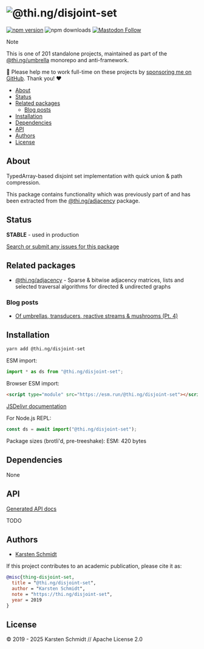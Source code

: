 <!-- This file is generated - DO NOT EDIT! -->
<!-- Please see: https://github.com/thi-ng/umbrella/blob/develop/CONTRIBUTING.md#changes-to-readme-files -->
# ![@thi.ng/disjoint-set](https://media.thi.ng/umbrella/banners-20230807/thing-disjoint-set.svg?58be4092)

[![npm version](https://img.shields.io/npm/v/@thi.ng/disjoint-set.svg)](https://www.npmjs.com/package/@thi.ng/disjoint-set)
![npm downloads](https://img.shields.io/npm/dm/@thi.ng/disjoint-set.svg)
[![Mastodon Follow](https://img.shields.io/mastodon/follow/109331703950160316?domain=https%3A%2F%2Fmastodon.thi.ng&style=social)](https://mastodon.thi.ng/@toxi)

> [!NOTE]
> This is one of 201 standalone projects, maintained as part
> of the [@thi.ng/umbrella](https://github.com/thi-ng/umbrella/) monorepo
> and anti-framework.
>
> 🚀 Please help me to work full-time on these projects by [sponsoring me on
> GitHub](https://github.com/sponsors/postspectacular). Thank you! ❤️

- [About](#about)
- [Status](#status)
- [Related packages](#related-packages)
  - [Blog posts](#blog-posts)
- [Installation](#installation)
- [Dependencies](#dependencies)
- [API](#api)
- [Authors](#authors)
- [License](#license)

## About

TypedArray-based disjoint set implementation with quick union & path compression.

This package contains functionality which was previously part of and has been
extracted from the [@thi.ng/adjacency](https://thi.ng/adjacency) package.

## Status

**STABLE** - used in production

[Search or submit any issues for this package](https://github.com/thi-ng/umbrella/issues?q=%5Bdisjoint-set%5D+in%3Atitle)

## Related packages

- [@thi.ng/adjacency](https://github.com/thi-ng/umbrella/tree/develop/packages/adjacency) - Sparse & bitwise adjacency matrices, lists and selected traversal algorithms for directed & undirected graphs

### Blog posts

- [Of umbrellas, transducers, reactive streams & mushrooms (Pt. 4)](https://github.com/thi-ng/blog/blob/main/2019/20190314-of-umbrellas-transducers-reactive-streams-pt4.md)

## Installation

```bash
yarn add @thi.ng/disjoint-set
```

ESM import:

```ts
import * as ds from "@thi.ng/disjoint-set";
```

Browser ESM import:

```html
<script type="module" src="https://esm.run/@thi.ng/disjoint-set"></script>
```

[JSDelivr documentation](https://www.jsdelivr.com/)

For Node.js REPL:

```js
const ds = await import("@thi.ng/disjoint-set");
```

Package sizes (brotli'd, pre-treeshake): ESM: 420 bytes

## Dependencies

None

## API

[Generated API docs](https://docs.thi.ng/umbrella/disjoint-set/)

TODO

## Authors

- [Karsten Schmidt](https://thi.ng)

If this project contributes to an academic publication, please cite it as:

```bibtex
@misc{thing-disjoint-set,
  title = "@thi.ng/disjoint-set",
  author = "Karsten Schmidt",
  note = "https://thi.ng/disjoint-set",
  year = 2019
}
```

## License

&copy; 2019 - 2025 Karsten Schmidt // Apache License 2.0
